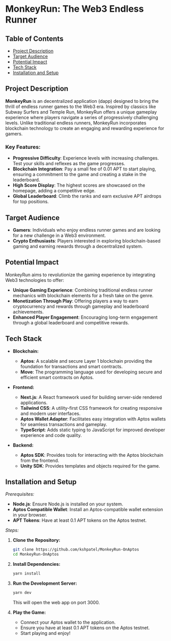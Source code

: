 # MonkeyRun: The Web3 Endless Runner

## Table of Contents

- [Project Description](#project-description)
- [Target Audience](#target-audience)
- [Potential Impact](#potential-impact)
- [Tech Stack](#tech-stack)
- [Installation and Setup](#installation-and-setup)

## Project Description

**MonkeyRun** is an decentralized application (dapp) designed to bring the thrill of endless runner games to the Web3 era. Inspired by classics like Subway Surfers and Temple Run, MonkeyRun offers a unique gameplay experience where players navigate a series of progressively challenging levels. Unlike traditional endless runners, MonkeyRun incorporates blockchain technology to create an engaging and rewarding experience for gamers.

### Key Features:

- **Progressive Difficulty**: Experience levels with increasing challenges. Test your skills and reflexes as the game progresses.
- **Blockchain Integration**: Pay a small fee of 0.01 APT to start playing, ensuring a commitment to the game and creating a stake in the leaderboard.
- **High Score Display**: The highest scores are showcased on the homepage, adding a competitive edge.
- **Global Leaderboard**: Climb the ranks and earn exclusive APT airdrops for top positions.

## Target Audience

- **Gamers**: Individuals who enjoy endless runner games and are looking for a new challenge in a Web3 environment.
- **Crypto Enthusiasts**: Players interested in exploring blockchain-based gaming and earning rewards through a decentralized system.

## Potential Impact

MonkeyRun aims to revolutionize the gaming experience by integrating Web3 technologies to offer:

- **Unique Gaming Experience**: Combining traditional endless runner mechanics with blockchain elements for a fresh take on the genre.
- **Monetization Through Play**: Offering players a way to earn cryptocurrency and rewards through gameplay and leaderboard achievements.
- **Enhanced Player Engagement**: Encouraging long-term engagement through a global leaderboard and competitive rewards.

## Tech Stack

- **Blockchain:**
  - **Aptos**: A scalable and secure Layer 1 blockchain providing the foundation for transactions and smart contracts.
  - **Move**: The programming language used for developing secure and efficient smart contracts on Aptos.

- **Frontend:**
  - **Next.js**: A React framework used for building server-side rendered applications.
  - **Tailwind CSS**: A utility-first CSS framework for creating responsive and modern user interfaces.
  - **Aptos Wallet Adapter**: Facilitates easy integration with Aptos wallets for seamless transactions and gameplay.
  - **TypeScript**: Adds static typing to JavaScript for improved developer experience and code quality.

- **Backend:**
  - **Aptos SDK**: Provides tools for interacting with the Aptos blockchain from the frontend.
  - **Unity SDK**: Provides templates and objects required for the game.

## Installation and Setup

*Prerequisites:*

- **Node.js**: Ensure Node.js is installed on your system.
- **Aptos Compatible Wallet**: Install an Aptos-compatible wallet extension in your browser.
- **APT Tokens**: Have at least 0.1 APT tokens on the Aptos testnet.

*Steps:*

1. **Clone the Repository:**
   ```bash
   git clone https://github.com/kshpatel/MonkeyRun-OnAptos
   cd MonkeyRun-OnAptos
   ```

2. **Install Dependencies:**
   ```bash
   yarn install
   ```

3. **Run the Development Server:**
   ```bash
   yarn dev
   ```
   This will open the web app on port 3000.

4. **Play the Game:**
   - Connect your Aptos wallet to the application.
   - Ensure you have at least 0.1 APT tokens on the Aptos testnet.
   - Start playing and enjoy!
